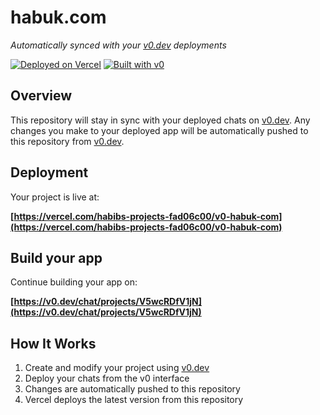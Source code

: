 # habuk.com

*Automatically synced with your [v0.dev](https://v0.dev) deployments*

[![Deployed on Vercel](https://img.shields.io/badge/Deployed%20on-Vercel-black?style=for-the-badge&logo=vercel)](https://vercel.com/habibs-projects-fad06c00/v0-habuk-com)
[![Built with v0](https://img.shields.io/badge/Built%20with-v0.dev-black?style=for-the-badge)](https://v0.dev/chat/projects/V5wcRDfV1jN)

## Overview

This repository will stay in sync with your deployed chats on [v0.dev](https://v0.dev).
Any changes you make to your deployed app will be automatically pushed to this repository from [v0.dev](https://v0.dev).

## Deployment

Your project is live at:

**[https://vercel.com/habibs-projects-fad06c00/v0-habuk-com](https://vercel.com/habibs-projects-fad06c00/v0-habuk-com)**

## Build your app

Continue building your app on:

**[https://v0.dev/chat/projects/V5wcRDfV1jN](https://v0.dev/chat/projects/V5wcRDfV1jN)**

## How It Works

1. Create and modify your project using [v0.dev](https://v0.dev)
2. Deploy your chats from the v0 interface
3. Changes are automatically pushed to this repository
4. Vercel deploys the latest version from this repository
